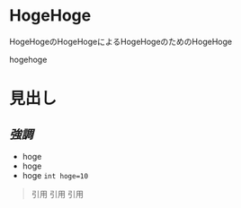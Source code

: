 # HogeHoge
HogeHogeのHogeHogeによるHogeHogeのためのHogeHoge

hogehoge
# 見出し
_強調_
---
* hoge
* hoge
* hoge
`int hoge=10`
>引用
>引用
>引用
